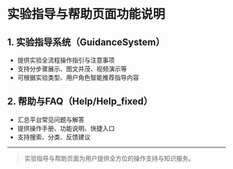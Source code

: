 # 实验指导与帮助页面功能说明

## 1. 实验指导系统（GuidanceSystem）
- 提供实验全流程操作指引与注意事项
- 支持分步骤展示、图文并茂、视频演示等
- 可根据实验类型、用户角色智能推荐指导内容

## 2. 帮助与FAQ（Help/Help_fixed）
- 汇总平台常见问题与解答
- 提供操作手册、功能说明、快捷入口
- 支持搜索、分类、反馈建议

---

> 实验指导与帮助页面为用户提供全方位的操作支持与知识服务。 